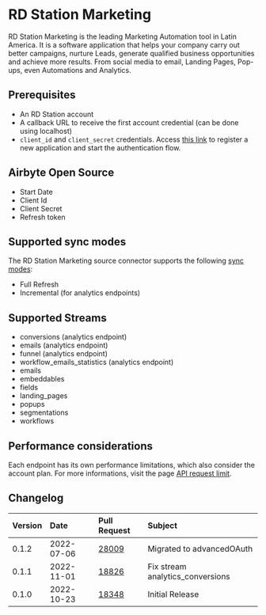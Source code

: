 # RD Station Marketing

RD Station Marketing is the leading Marketing Automation tool in Latin America. It is a software application that helps your company carry out better campaigns, nurture Leads, generate qualified business opportunities and achieve more results. From social media to email, Landing Pages, Pop-ups, even Automations and Analytics.

## Prerequisites
* An RD Station account
* A callback URL to receive the first account credential (can be done using localhost)
* `client_id` and `client_secret` credentials. Access [this link](https://appstore.rdstation.com/en/publisher) to register a new application and start the authentication flow. 

## Airbyte Open Source
* Start Date
* Client Id
* Client Secret
* Refresh token

## Supported sync modes

The RD Station Marketing source connector supports the following [sync modes](https://docs.airbyte.com/cloud/core-concepts#connection-sync-modes):
 - Full Refresh
 - Incremental (for analytics endpoints)

## Supported Streams

* conversions (analytics endpoint)
* emails (analytics endpoint)
* funnel (analytics endpoint)
* workflow_emails_statistics (analytics endpoint)
* emails
* embeddables
* fields
* landing_pages
* popups
* segmentations
* workflows

## Performance considerations

Each endpoint has its own performance limitations, which also consider the account plan. For more informations, visit the page [API request limit](https://developers.rdstation.com/reference/limite-de-requisicoes-da-api?lng=en).

## Changelog

| Version | Date       | Pull Request                                              | Subject                          |
|:--------|:-----------|:----------------------------------------------------------|:---------------------------------|
| 0.1.2   | 2022-07-06 | [28009](https://github.com/airbytehq/airbyte/pull/28009/) | Migrated to advancedOAuth        |
| 0.1.1   | 2022-11-01 | [18826](https://github.com/airbytehq/airbyte/pull/18826)  | Fix stream analytics_conversions |
| 0.1.0   | 2022-10-23 | [18348](https://github.com/airbytehq/airbyte/pull/18348)  | Initial Release                  |
